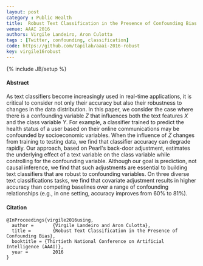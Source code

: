```yaml
---
layout: post
category : Public Health
title: 	Robust Text Classification in the Presence of Confounding Bias
venue: AAAI 2016
authors: Virgile Landeiro, Aron Culotta
tags : [Twitter, confounding, classification]
code: https://github.com/tapilab/aaai-2016-robust
key: virgile16robust
---
```

{% include JB/setup %}
#### Abstract

As text classifiers become increasingly used in real-time applications, it
    is critical to consider not only their accuracy but also their robustness
    to changes in the data distribution. In this paper, we consider the case
    where there is a confounding variable $Z$ that influences both the text
    features $X$ and the class variable $Y$. For example, a classifier trained
    to predict the health status of a user based on their online
    communications may be confounded by socioeconomic variables. When the
    influence of $Z$ changes from training to testing data, we find that
    classifier accuracy can degrade rapidly. Our approach, based on Pearl's
    back-door adjustment, estimates the underlying effect of a text variable
    on the class variable while controlling for the confounding
    variable. Although our goal is prediction, not causal inference, we find
    that such adjustments are essential to building text classifiers that are
    robust to confounding variables. On three diverse text classifications
    tasks, we find that covariate adjustment results in higher accuracy than
    competing baselines over a range of confounding relationships (e.g., in
    one setting, accuracy improves from 60% to 81%).

#### Citation

	@InProceedings{virgile2016using,
      author =       {Virgile Landeiro and Aron Culotta},
      title =        {Robust Text Classification in the Presence of Confounding Bias},
      booktitle = {Thirtieth National Conference on Artificial Intelligence (AAAI)},
      year =         2016
    }
